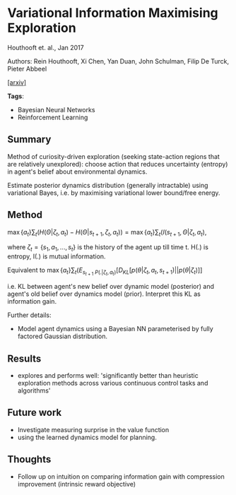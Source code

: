 # Variational Information Maximising Exploration

Houthooft et. al., Jan 2017

Authors: Rein Houthooft, Xi Chen, Yan Duan, John Schulman, Filip De Turck, Pieter Abbeel

[[arxiv]](https://arxiv.org/abs/1605.09674)

**Tags**: 
- Bayesian Neural Networks
- Reinforcement Learning

## Summary

Method of curiosity-driven exploration (seeking state-action regions that are relatively unexplored): choose action that reduces uncertainty (entropy) in agent's belief about environmental dynamics.

Estimate posterior dynamics distribution (generally intractable) using variational Bayes, i.e. by maximising variational lower bound/free energy.

## Method

$\max\limits{\{a_t\}}\sum_t(H(\Theta|\zeta_t, a_t)-H(\Theta|s_{t+1},\zeta_t, a_t))=\max\limits{\{a_t\}}\sum_t(I(s_{t+1},\Theta|\zeta_t, a_t)$, 

where $\zeta_t=\{s_1,a_1,...,s_t\}$ is the history of the agent up till time t. H(.) is entropy, I(.) is mutual information.

Equivalent to $\max\limits{\{a_t\}}\sum_t(E_{s_{t+1}~P(.|\zeta_t, a_t)}[D_{KL}[p(\theta|\zeta_t, a_t, s_{t+1})||p(\theta|\zeta_t)]]$

i.e. KL between agent's new belief over dynamic model (posterior) and agent's old belief over dynamics model (prior). Interpret this KL as information gain.

Further details: 
- Model agent dynamics using a Bayesian NN parameterised by fully factored Gaussian distribution.

## Results
- explores and performs well: 'significantly better than heuristic exploration methods across various continuous control tasks and algorithms'

## Future work
- Investigate measuring surprise in the value function
- using the learned dynamics model for planning.

## Thoughts
- Follow up on intuition on comparing information gain with compression improvement (intrinsic reward objective)

